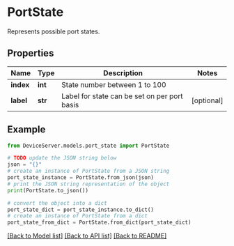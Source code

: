 # PortState

Represents possible port states.

## Properties

Name | Type | Description | Notes
------------ | ------------- | ------------- | -------------
**index** | **int** | State number between 1 to 100 | 
**label** | **str** | Label for state can be set on per port basis | [optional] 

## Example

```python
from DeviceServer.models.port_state import PortState

# TODO update the JSON string below
json = "{}"
# create an instance of PortState from a JSON string
port_state_instance = PortState.from_json(json)
# print the JSON string representation of the object
print(PortState.to_json())

# convert the object into a dict
port_state_dict = port_state_instance.to_dict()
# create an instance of PortState from a dict
port_state_from_dict = PortState.from_dict(port_state_dict)
```
[[Back to Model list]](../README.md#documentation-for-models) [[Back to API list]](../README.md#documentation-for-api-endpoints) [[Back to README]](../README.md)


